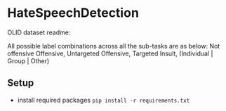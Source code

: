 # HateSpeechDetection

OLID dataset readme:

All possible label combinations across all the sub-tasks are as below:
  Not offensive
  Offensive, Untargeted
  Offensive, Targeted Insult, (Individual | Group | Other)


## Setup

- install required packages `pip install -r requirements.txt`

